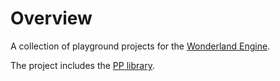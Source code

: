 # Overview

A collection of playground projects for the [Wonderland Engine](https://wonderlandengine.com/).

The project includes the [PP library](https://github.com/SignorPipo/wle_pp).